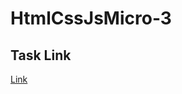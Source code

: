# HtmlCssJsMicro-3

## Task Link

[Link](https://momentous-nerine-3a5.notion.site/Food-Chart-f37d30461e9249a2aefd8d7fd7a010af)
